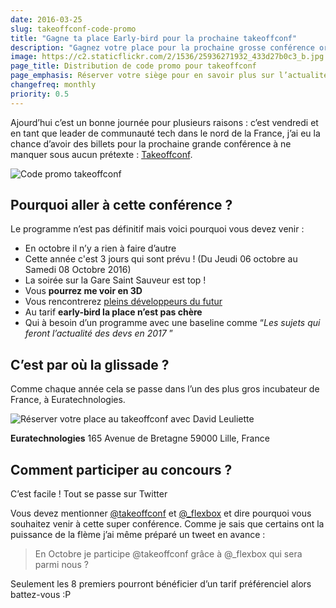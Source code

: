 ```yaml
---
date: 2016-03-25
slug: takeoffconf-code-promo
title: "Gagne ta place Early-bird pour la prochaine takeoffconf"
description: "Gagnez votre place pour la prochaine grosse conférence organisée par des dev et pour les dev dans le Nord de la France à Lille"
image: https://c2.staticflickr.com/2/1536/25936271932_433d27b0c3_b.jpg
page_title: Distribution de code promo pour takeoffconf
page_emphasis: Réserver votre siège pour en savoir plus sur l’actualité des devs en 2017
changefreq: monthly
priority: 0.5
---
```


Ajourd’hui c’est un bonne journée pour plusieurs raisons : c’est vendredi et en tant que leader de communauté tech dans le nord de la France, j’ai eu la chance d’avoir des billets pour la prochaine grande conférence à ne manquer sous aucun prétexte : [Takeoffconf](http://takeoffconf.com/).

![Code promo takeoffconf](https://c2.staticflickr.com/2/1536/25936271932_433d27b0c3_b.jpg)

## Pourquoi aller à cette conférence ?

Le programme n’est pas définitif mais voici pourquoi vous devez venir :

- En octobre il n’y a rien à faire d’autre
- Cette année c'est 3 jours qui sont prévu ! (Du Jeudi 06 octobre au Samedi 08 Octobre 2016)
- La soirée sur la Gare Saint Sauveur est top !
- Vous __pourrez me voir en 3D__
- Vous rencontrerez [pleins développeurs du futur](https://twitter.com/takeoffconf/status/429257447866662912)
- Au tarif __early-bird la place n’est pas chère__
- Qui à besoin d’un programme avec une baseline comme “_Les sujets qui feront l’actualité des devs en 2017_ ”


## C’est par où la glissade ?

Comme chaque année cela se passe dans l’un des plus gros incubateur de France, à Euratechnologies.

![Réserver votre place au takeoffconf avec David Leuliette](https://c2.staticflickr.com/6/5012/5455442855_2062c40e12_b.jpg)

__Euratechnologies__
165 Avenue de Bretagne
59000 Lille, France

## Comment participer au concours ?

C’est facile ! Tout se passe sur Twitter

Vous devez mentionner [@takeoffconf](https://twitter.com/TakeOffConf) et [@_flexbox](https://twitter.com/_flexbox) et dire pourquoi vous souhaitez venir à cette super conférence. Comme je sais que certains ont la puissance de la flème j’ai même préparé un tweet en avance :

> En Octobre je participe @takeoffconf grâce à @_flexbox qui sera parmi nous ?



Seulement les 8 premiers pourront bénéficier d’un tarif préférenciel alors battez-vous :P

